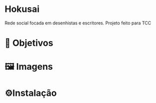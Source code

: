 # Hokusai
Rede social focada em desenhistas e escritores. Projeto feito para TCC

# 🎯 Objetivos
# 🖼️ Imagens
# ⚙️Instalação
